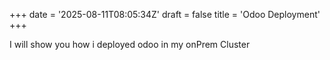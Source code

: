 +++
date = '2025-08-11T08:05:34Z'
draft = false
title = 'Odoo Deployment'
+++

I will show you how i deployed odoo in my onPrem Cluster
